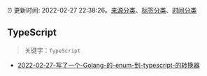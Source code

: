 :alarm_clock: 更新时间: 2022-02-27 22:38:26。[来源分类](../README.md)、[标签分类](../TAGS.md)、[时间分类](../TIMELINE.md)

## TypeScript


> 关键字：`TypeScript`



- [2022-02-27-写了一个-Golang-的-enum-到-typescript-的转换器](https://www.v2ex.com/t/836774) 